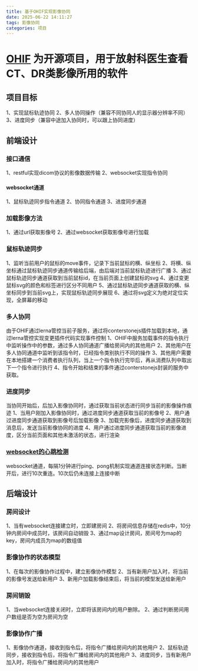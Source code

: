 ```yaml
---
title: 基于OHIF实现影像协同
date: 2025-06-22 14:11:27
tags: 影像协同
categories: 项目
---
```


# <a href="https://github.com/OHIF/Viewers.git" >OHIF</a> 为开源项目，用于放射科医生查看CT、DR类影像所用的软件

## 项目目标
1、实现鼠标轨迹协同
2、多人协同操作（兼容不同协同人的显示器分辨率不同）
3、进度同步（兼容中途加入协同时，可以跟上协同进度）

## 前端设计

### 接口通信
1、restful实现dicom协议的影像数据传输
2、websocket实现指令协同

#### websocket通道
1、鼠标轨迹同步指令通道
2、协同指令通道
3、进度同步通道

### 加载影像方法
1、通过url获取影像号
2、通过websocket获取影像号进行加载

### 鼠标轨迹同步
1、监听当前用户的鼠标的move事件，记录下当前鼠标的横、纵坐标
2、将横、纵坐标通过鼠标轨迹同步通道传输给后端，由后端对当前鼠标轨迹进行广播
3、通过鼠标轨迹同步通道获取到当前鼠标id，在当前页面上创建鼠标的svg
4、通过变更鼠标svg的颜色和标签进行区分不同用户
5、通过鼠标轨迹同步通道获取的横、纵坐标同步到当前svg上，实现鼠标轨迹同步展现
6、通过将svg定义为绝对定位实现，全屏幕的移动

### 多人协同
由于OHIF通过lerna管控当前子服务，通过将conterstonejs插件加载到本地，通过lerna管控实现变更插件代码实现事件控制
1、OHIF中服务加载事件的指令执行中监听操作中的参数，通过多人协同通道广播给房间内的其他用户
2、其他用户在多人协同通道中监听到该指令时，已经指令类别执行不同的操作
3、其他用户需要在本地搭建一个消费者执行队列，当上一个指令执行完毕后，再从消费队列中取出下一个指令进行执行
4、指令开始和结束的事件通过conterstonejs封装的服务中获取。

### 进度同步
当协同开始后，后加入影像协同时，通过获取当前状态进行同步当前的影像操作痕迹
1、当用户刚加入影像协同时，通过进度同步通道获取当前的影像号
2、用户通过进度同步通道获取到影像号后加载影像
3、加载完影像后，进度同步通道获取到消息后，发送当前影像协同的进度
4、用户通过进度同步通道获取当前的影像进度，区分当前页面和其他未激活的状态，进行渲染

### <a href="https://github.com/guokungit/heartWebsocket.git">websocket的心跳检测</a>
websocket通道，每隔1分钟进行ping、pong机制实现通道连接状态判断。当断开后，进行10次重连。10次后仍未连接上连接中断


## 后端设计

### 房间设计
1、当有websocket连接建立时，立即建房间
2、将房间信息存储在redis中，10分钟内房间中成员时，该房间自动销毁
3、通过map设计房间，房间号为map的key，房间内成员为map的数组值

### 影像协作的状态模型
1、在每次的影像协作过程中，建立影像协作模型
2、当有新用户加入时，将当前的影像号发送给新用户
3、新用户加载影像结束后，将当前的模型发送给新用户

### 房间销毁
1、当websocket连接关闭时，立即将该房间内的用户删除。
2、通过判断房间用户数组是否为空为房间为空

### 影像协作广播
1、影像协作通道，接收到指令后，将指令广播给房间内的其他用户
2、鼠标轨迹同步，接收到指令后，将指令广播给房间内的其他用户
3、进度同步，当有新用户加入时，将指令广播给房间内的其他用户



